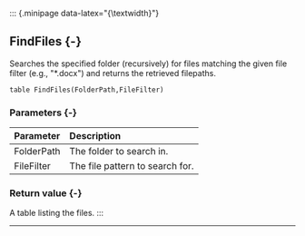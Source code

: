 ::: {.minipage data-latex="{\textwidth}"}
## FindFiles {-}

Searches the specified folder (recursively) for files matching the given file filter (e.g., "*.docx") and returns the retrieved filepaths.

```{sql}
table FindFiles(FolderPath,FileFilter)
```

### Parameters {-}

**Parameter** | **Description**
| :-- | :-- |
FolderPath | The folder to search in.
FileFilter | The file pattern to search for.

### Return value {-}

A table listing the files.
:::

***
